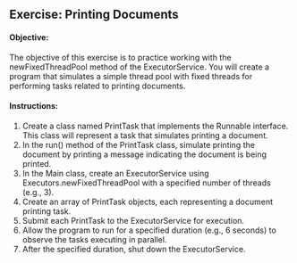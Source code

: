 ## Exercise: Printing Documents 

#### Objective:

The objective of this exercise is to practice working with the newFixedThreadPool method of the ExecutorService. You will create a program that simulates a simple thread pool with fixed threads for performing tasks related to printing documents.

#### Instructions:

1.	Create a class named PrintTask that implements the Runnable interface. This class will represent a task that simulates printing a document.
2.	In the run() method of the PrintTask class, simulate printing the document by printing a message indicating the document is being printed.
3.	In the Main class, create an ExecutorService using Executors.newFixedThreadPool with a specified number of threads (e.g., 3).
4.	Create an array of PrintTask objects, each representing a document printing task.
5.	Submit each PrintTask to the ExecutorService for execution.
6.	Allow the program to run for a specified duration (e.g., 6 seconds) to observe the tasks executing in parallel.
7.	After the specified duration, shut down the ExecutorService.
